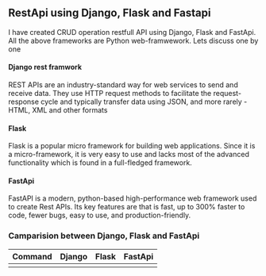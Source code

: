## RestApi using Django, Flask and Fastapi

I have created CRUD operation restfull API using Django, Flask and FastApi.
All the above frameworks are Python web-framwework. Lets discuss one by one


#### Django rest framwork
  REST APIs are an industry-standard way for web services to send and receive data. They use HTTP request methods to facilitate the request-response cycle and typically transfer data using JSON, and more rarely - HTML, XML and other formats
  
#### Flask 
  Flask is a popular micro framework for building web applications. Since it is a micro-framework, it is very easy to use and lacks most of the advanced functionality which is found in a full-fledged framework.
  
#### FastApi
  FastAPI is a modern, python-based high-performance web framework used to create Rest APIs. Its key features are that is fast, up to 300% faster to code, fewer bugs, easy to use, and production-friendly.
  
### Camparision between Django, Flask and FastApi

| Command | Django | Flask | FastApi | 
| --- | --- | --- | --- |
| | | | |
